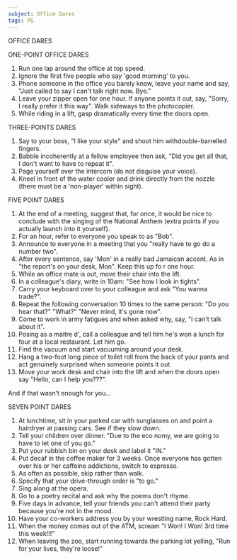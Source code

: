 ```yaml
---
subject: Office Dares
tags: PG
---
```

OFFICE DARES

ONE-POINT OFFICE DARES
1) Run one lap around the office at top speed.
3) Ignore the first five people who say 'good morning' to you.
4) Phone someone in the office you barely know, leave your name and say, "Just called to say I can't talk right now. Bye."
5) Leave your zipper open for one hour. If anyone points it out, say, "Sorry, I really prefer it this way". Walk sideways to the photocopier.
7) While riding in a lift, gasp dramatically every time the doors open.

THREE-POINTS DARES
1) Say to your boss, "I like your style" and shoot him withdouble-barrelled fingers.
2) Babble incoherently at a fellow employee then ask, "Did you get all that, I don't want to have to repeat it".
3) Page yourself over the intercom (do not disguise your voice).
4) Kneel in front of the water cooler and drink directly from the nozzle (there must be a 'non-player' within sight).

FIVE POINT DARES
1) At the end of a meeting, suggest that, for once, it would be nice to conclude with the singing of the National Anthem (extra points if you actually launch into it yourself).
2) For an hour, refer to everyone you speak to as "Bob".
3) Announce to everyone in a meeting that you "really have to go do a number two".
4) After every sentence, say 'Mon' in a really bad Jamaican accent. As in "the report's on your desk, Mon". Keep this up fo r one hour.
5) While an office mate is out, move their chair into the lift.
6) In a colleague's diary, write in 10am: "See how I look in tights".
9) Carry your keyboard over to your colleague and ask "You wanna trade?".
10) Repeat the following conversation 10 times to the same person: "Do you hear that?" "What?" "Never mind, it's gone now".
11) Come to work in army fatigues and when asked why, say, "I can't talk about it".
12) Posing as a maitre d', call a colleague and tell him he's won a lunch for four at a local restaurant. Let him go.
13) Find the vacuum and start vacuuming around your desk.
14) Hang a two-foot long piece of toilet roll from the back of your pants and act genuinely surprised when someone points it out.
15) Move your work desk and chair into the lift and when the doors open say "Hello, can I help you???".

And if that wasn't enough for you...

SEVEN POINT DARES
1) At lunchtime, sit in your parked car with sunglasses on and point a hairdryer at passing cars. See if they slow down.
2) Tell your children over dinner. "Due to the eco nomy, we are going to have to let one of you go."
3) Put your rubbish bin on your desk and label it "IN."
4) Put decaf in the coffee maker for 3 weeks. Once everyone has gotten over his or her caffeine addictions, switch to espresso.
5) As often as possible, skip rather than walk.
6) Specify that your drive-through order is "to go."
7) Sing along at the opera.
8) Go to a poetry recital and ask why the poems don't rhyme.
9) Five days in advance, tell your friends you can't attend their party because you're not in the mood.
10) Have your co-workers address you by your wrestling name, Rock Hard.
11) When the money comes out of the ATM, scream "I Won! I Won! 3rd time this week!!!"
12) When leaving the zoo, start running towards the parking lot yelling, "Run for your lives, they're loose!"
